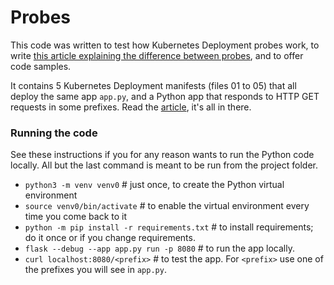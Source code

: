 # Probes
This code was written to test how Kubernetes Deployment probes work, to write [this article explaining the difference between probes](https://medium.com/@jrkessl/readiness-vs-liveness-probes-what-is-the-difference-and-startup-probes-215560f043e4), and to offer code samples. 

It contains 5 Kubernetes Deployment manifests (files 01 to 05) that all deploy the same app `app.py`, and a Python app that responds to HTTP GET requests in some prefixes. Read the [article](https://medium.com/@jrkessl/readiness-vs-liveness-probes-what-is-the-difference-and-startup-probes-215560f043e4), it's all in there. 

### Running the code 
See these instructions if you for any reason wants to run the Python code locally. All but the last command is meant to be run from the project folder.

 * `python3 -m venv venv0` # just once, to create the Python virtual environment
 * `source venv0/bin/activate` # to enable the virtual environment every time you come back to it 
 * `python -m pip install -r requirements.txt` # to install requirements; do it once or if you change requirements.
 * `flask --debug --app app.py run -p 8080` # to run the app locally. 
 * `curl localhost:8080/<prefix>` # to test the app. For `<prefix>` use one of the prefixes you will see in `app.py`.
